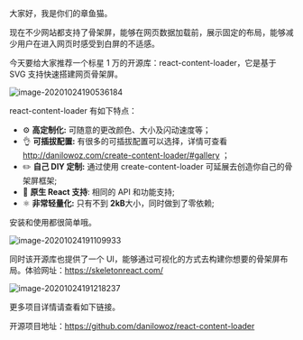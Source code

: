 大家好，我是你们的章鱼猫。

现在不少网站都支持了骨架屏，能够在网页数据加载前，展示固定的布局，能够减少用户在进入网页时感受到白屏的不适感。

今天要给大家推荐一个标星 1 万的开源库：react-content-loader，它是基于 SVG 支持快速搭建网页骨架屏。

![image-20201024190536184](https://7465-test-3c9b5e-books-1301492295.tcb.qcloud.la/mac_github_images/compress_image-20201024190536184.png)

react-content-loader 有如下特点：

- ⚙️ **高定制化:** 可随意的更改颜色、大小及闪动速度等；
- 👌 **可插拔配置:** 有很多的可插拔配置可以选择，详情可查看  http://danilowoz.com/create-content-loader/#gallery ；
- ✏️ **自己 DIY 定制:** 通过使用  create-content-loader 可延展去创造你自己的骨架屏框架;
- 📱 **原生 React 支持**: 相同的 API 和功能支持;
- ⚛️ **非常轻量化:** 只有不到 **2kB**大小，同时做到了零依赖;

安装和使用都很简单哦。

![image-20201024191109933](https://7465-test-3c9b5e-books-1301492295.tcb.qcloud.la/mac_github_images/compress_image-20201024191109933.png)

同时该开源库也提供了一个 UI，能够通过可视化的方式去构建你想要的骨架屏布局。体验网址：https://skeletonreact.com/

![image-20201024191218237](https://7465-test-3c9b5e-books-1301492295.tcb.qcloud.la/mac_github_images/compress_image-20201024191218237.png)

更多项目详情请查看如下链接。

开源项目地址：https://github.com/danilowoz/react-content-loader